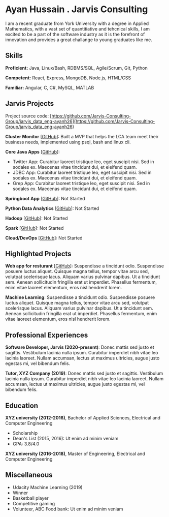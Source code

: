 # Ayan Hussain . Jarvis Consulting

I am a recent graduate from York University with a degree in Applied Mathematics, with a vast set of quantitiative and tehcnical skills, I am excited to be a part of the software industry as it is the forefront of innovation and provides a great challange to young graduates like me.

## Skills

**Proficient:** Java, Linux/Bash, RDBMS/SQL, Agile/Scrum, Git, Python

**Competent:** React, Express, MongoDB, Node.js, HTML/CSS

**Familiar:** Angular, C, C#, MySQL, MATLAB

## Jarvis Projects

Project source code: [https://github.com/Jarvis-Consulting-Group/jarvis_data_eng-ayanh26](https://github.com/Jarvis-Consulting-Group/jarvis_data_eng-ayanh26)


**Cluster Monitor** [[GitHub](https://github.com/Jarvis-Consulting-Group/jarvis_data_eng-ayanh26/tree/masterhttps://github.com/Jarvis-Consulting-Group/jarvis_data_eng-ayanh26.git)]: Built a MVP that helps the LCA team meet their business needs, implemented using psql, bash and linux cli.

**Core Java Apps** [[GitHub](https://github.com/Jarvis-Consulting-Group/jarvis_data_eng-ayanh26/tree/master/core_java)]:
      
  - Twitter App: Curabitur laoreet tristique leo, eget suscipit nisi. Sed in sodales ex. Maecenas vitae tincidunt dui, et eleifend quam.
  - JDBC App: Curabitur laoreet tristique leo, eget suscipit nisi. Sed in sodales ex. Maecenas vitae tincidunt dui, et eleifend quam.
  - Grep App: Curabitur laoreet tristique leo, eget suscipit nisi. Sed in sodales ex. Maecenas vitae tincidunt dui, et eleifend quam.

**Springboot App** [[GitHub](https://github.com/Jarvis-Consulting-Group/jarvis_data_eng-ayanh26/tree/master/springboot)]: Not Started

**Python Data Analytics** [[GitHub](https://github.com/Jarvis-Consulting-Group/jarvis_data_eng-ayanh26/tree/master/python_data_anlytics)]: Not Started

**Hadoop** [[GitHub](https://github.com/Jarvis-Consulting-Group/jarvis_data_eng-ayanh26/tree/master/hadoop)]: Not Started

**Spark** [[GitHub](https://github.com/Jarvis-Consulting-Group/jarvis_data_eng-ayanh26/tree/master/spark)]: Not Started

**Cloud/DevOps** [[GitHub](https://github.com/Jarvis-Consulting-Group/jarvis_data_eng-ayanh26/tree/master/cloud_devops)]: Not Started


## Highlighted Projects
**Web app for resturant** [[GitHub](https://github.com/jarviscanada/jarvis_profile_builder)]: Suspendisse a tincidunt odio. Suspendisse posuere luctus aliquet. Quisque magna tellus, tempor vitae arcu sed, volutpat scelerisque lacus. Aliquam varius pulvinar dapibus. Ut a tincidunt sem. Aenean sollicitudin fringilla erat ut imperdiet. Phasellus fermentum, enim vitae laoreet elementum, eros nisl hendrerit lorem.

**Machine Learning**: Suspendisse a tincidunt odio. Suspendisse posuere luctus aliquet. Quisque magna tellus, tempor vitae arcu sed, volutpat scelerisque lacus. Aliquam varius pulvinar dapibus. Ut a tincidunt sem. Aenean sollicitudin fringilla erat ut imperdiet. Phasellus fermentum, enim vitae laoreet elementum, eros nisl hendrerit lorem.


## Professional Experiences

**Software Developer, Jarvis (2020-present)**: Donec mattis sed justo et sagittis. Vestibulum lacinia nulla ipsum. Curabitur imperdiet nibh vitae leo lacinia laoreet. Nullam accumsan, lectus ut maximus ultricies, augue justo egestas mi, vel bibendum felis.

**Tutor, XYZ Company (2019)**: Donec mattis sed justo et sagittis. Vestibulum lacinia nulla ipsum. Curabitur imperdiet nibh vitae leo lacinia laoreet. Nullam accumsan, lectus ut maximus ultricies, augue justo egestas mi, vel bibendum felis.


## Education
**XYZ university (2012-2016)**, Bachelor of Applied Sciences, Electrical and Computer Engineering
- Scholarship
- Dean's List (2015, 2016): Ut enim ad minim veniam
- GPA: 3.8/4.0

**XYZ university (2016-2018)**, Master of Engineering, Electrical and Computer Engineering


## Miscellaneous
- Udacity Machine Learning (2019)
- Winner
- Basketball player
- Competitive gaming
- Volunteer, ABC Food bank: Ut enim ad minim veniam